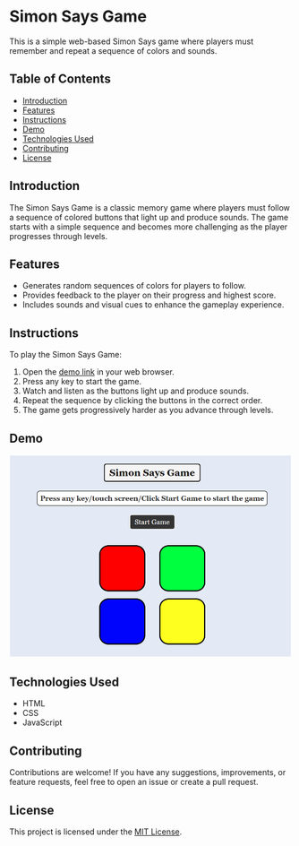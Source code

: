 # Simon Says Game

This is a simple web-based Simon Says game where players must remember and repeat a sequence of colors and sounds.

## Table of Contents

- [Introduction](#introduction)
- [Features](#features)
- [Instructions](#instructions)
- [Demo](#demo)
- [Technologies Used](#technologies-used)
- [Contributing](#contributing)
- [License](#license)

## Introduction

The Simon Says Game is a classic memory game where players must follow a sequence of colored buttons that light up and produce sounds. The game starts with a simple sequence and becomes more challenging as the player progresses through levels.

## Features

- Generates random sequences of colors for players to follow.
- Provides feedback to the player on their progress and highest score.
- Includes sounds and visual cues to enhance the gameplay experience.

## Instructions

To play the Simon Says Game:

1. Open the [demo link](https://hardik-techie.github.io/Simon-Says-Game/) in your web browser.
2. Press any key to start the game.
3. Watch and listen as the buttons light up and produce sounds.
4. Repeat the sequence by clicking the buttons in the correct order.
5. The game gets progressively harder as you advance through levels.

## Demo

[![Simon Says Game Preview](preview.png)](https://hardik-techie.github.io/Simon-Says-Game/)

## Technologies Used

- HTML
- CSS
- JavaScript

## Contributing

Contributions are welcome! If you have any suggestions, improvements, or feature requests, feel free to open an issue or create a pull request.

## License

This project is licensed under the [MIT License](LICENSE.md).
